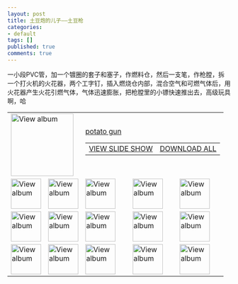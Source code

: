 ```yaml
---
layout: post
title: 土豆炮的儿子——土豆枪
categories:
- default
tags: []
published: true
comments: true
---
```

<p>一小段PVC管，加一个镀圈的套子和塞子，作燃料仓，然后一支笔，作枪膛，拆一个打火机的火花器，两个工字钉，插入燃烧仓内部，混合空气和可燃气体后，用火花器产生火花引燃气体，气体迅速膨胀，把枪膛里的小镖快速推出去，高级玩具啊，哈
<div class="wlWriterSmartContent">
<table border="0" cellspacing="0" cellpadding="0">
<tbody>
<tr>
<td colspan="2"><a href="https://c5hlbq.blu.livefilestore.com/y1m-_9vr29uCbBlYfQIy8Xo7DmbASXBXK4A4GW56nDsWx7448WPI_8t3CVMc49aOdbN1ek74opt3agCMCOl2FG_R0PJ4tFA8Tbpo4CjeLDNuGrPUvZdUxxzE8SyDglce6NoghvVJ7Lrc1Q_TbMReEQHnw/DSC00889.JPG?psid=1" target="_blank"><img src="http://walkerwzy.files.wordpress.com/2010/10/8204257063f7b83a8.png?w=141&amp;h=141" border="0" alt="View album" width="141" height="141" /></a></td>
<td colspan="3">
<div>
<div><a href="https://cid-78f710cfd1aa8176.skydrive.live.com/redir.aspx?page=browse&amp;resid=78F710CFD1AA8176!1637&amp;type=5&amp;authkey=9y2rVA1IEN4%24&amp;Bsrc=Photomail&amp;Bpub=SDX.Photos" target="_blank"><span>potato gun</span></a></div>
<div>
<table border="0" cellspacing="0" cellpadding="0">
<tbody>
<tr>
<td><a href="https://cid-78f710cfd1aa8176.skydrive.live.com/redir.aspx?page=play&amp;resid=78F710CFD1AA8176!1637&amp;type=5&amp;authkey=9y2rVA1IEN4%24&amp;Bsrc=Photomail&amp;Bpub=SDX.Photos" target="_blank">VIEW SLIDE SHOW</a></td>
<td><a href="https://cid-78f710cfd1aa8176.skydrive.live.com/redir.aspx?page=downloadphotos&amp;resid=78F710CFD1AA8176!1637&amp;type=5&amp;Bsrc=Photomail&amp;Bpub=SDX.Photos&amp;authkey=9y2rVA1IEN4%24" target="_blank">DOWNLOAD ALL</a></td>
</tr>
</tbody>
</table>
</div>
</div></td>
</tr>
<tr>
<td><a href="https://c5hlbq.blu.livefilestore.com/y1m7YtkIWLxxU0QESIfMgwKLzXOZy6wffqXnCaLYk_UNSRKOsyDPNid-R9cn0TVS2s4Y0JNdhWEOWlUKIlFQY0fjY0v1hlmQ6tmIjDdZi1ur-8pEpqzCxNqKFF6l-B83abnFWMmIItXZaYHw9KjUqT7CA/MOV00900%5B20101019-2333233%5D.PNG?psid=1" target="_blank"><img src="http://walkerwzy.files.wordpress.com/2010/10/1685532632001dd018.png?w=68&amp;h=68" border="0" alt="View album" width="68" height="68" /></a></td>
<td><a href="https://c5hlbq.blu.livefilestore.com/y1mD7DFPLF6NG1zb-RBWEGI7_p4UoW13VIZ5gle8Gatf6GGcWOKvRWRedKfEy5-0PLL_Rs1Sz2ZUbwHTY01DkfYMEhNMik5bprDftuhuaruEYhQZyhbSk-EMllQbCTUz8hcqg-yzcCpKVK97iHFpim63g/DSC00897.JPG?psid=1" target="_blank"><img src="http://walkerwzy.files.wordpress.com/2010/10/16452413362e0b22d0.png?w=68&amp;h=68" border="0" alt="View album" width="68" height="68" /></a></td>
<td><a href="https://c5hlbq.blu.livefilestore.com/y1mx05XhUyxIZwOGe2NAb2PVfN-BsgV1BNrNxr9-Rnb1Rzqov_vSjW5GO8YNlIr6kvUnI3n2AP_pHKdDpVaNTLP9mORV1LxgLb3hVqzmPQSjdxXs8MyQ35Em0Vfdi2m2MGGid61rT2HBSM8ddJVqurw3w/MOV00900%5B20101019-2334004%5D.PNG?psid=1" target="_blank"><img src="http://walkerwzy.files.wordpress.com/2010/10/10229392674f445cd.png?w=68&amp;h=68" border="0" alt="View album" width="68" height="68" /></a></td>
<td><a href="https://c5hlbq.blu.livefilestore.com/y1mVi63Q3s_tOdkETO7BuXZiOT47TDXLWcClOpTp9fz8hYjFwZPXwKfZTE8w8djQoJLityhNfpo-MUxBOEmYbAWPEp7kPCIxiT71xcPJPWaR8vaKgWpznZf2sTFyUC_Cg-RWNobThaPrKaNxMiMymAYqw/MOV00900%5B20101019-2334125%5D.PNG?psid=1" target="_blank"><img src="http://walkerwzy.files.wordpress.com/2010/10/1944709810df01613.png?w=68&amp;h=68" border="0" alt="View album" width="68" height="68" /></a></td>
<td><a href="https://c5hlbq.blu.livefilestore.com/y1mC09uAOx-gnOCt_qeweGqwFdAg9wOe5R0gUMAvcdWPykL_Jf51GUIb05TPwRBuTdp-JjiMppHhr3_8RtnRkEXKgFggRUqdiXEjWYs8bi1YmujVtissd7YgfrTogD4FTOOPdGO3oGVg6xeYOu72mgTww/DSC00893.JPG?psid=1" target="_blank"><img src="http://walkerwzy.files.wordpress.com/2010/10/56253780478fe939f.png?w=68&amp;h=68" border="0" alt="View album" width="68" height="68" /></a></td>
</tr>
<tr>
<td><a href="https://c5hlbq.blu.livefilestore.com/y1mofF5I6v9yNKjiB_8ACxm8Crq--1h9g4hlxCzSb2ppA3BpKwaPxmib8S1AjDERVfzRn9a8sTJTsgvhOk6d8ROw8j7c4p2ihQXz3hFTHxiLed5_t2a42IQF-X6-EOoyX7gq2gzBcllLtEueIwrgakh0A/MOV00900%5B20101019-2332051%5D.PNG?psid=1" target="_blank"><img src="http://walkerwzy.files.wordpress.com/2010/10/118477936654d93910.png?w=68&amp;h=68" border="0" alt="View album" width="68" height="68" /></a></td>
<td><a href="https://c5hlbq.blu.livefilestore.com/y1mJUpkNH5cYFaOG1Og7ahAKIRyIlOELWxwkL-rzafYxA0-SLixLALJ12m5hOWtKrN-UmaLRGXppuhyZph1CHYG1UT5SJTPRuhYVzgEqKYPZ4IVUI29Umrn9F1BcAGcCrLrTQQkkKlr-Po0Y6zIlp3pFw/DSC00895.JPG?psid=1" target="_blank"><img src="http://walkerwzy.files.wordpress.com/2010/10/4898170963fe7b69d.png?w=68&amp;h=68" border="0" alt="View album" width="68" height="68" /></a></td>
<td><a href="https://c5hlbq.blu.livefilestore.com/y1m5PXjuNIEnf3vDpelxNNs4OCS2g-VHUTN1k9_J1-Sx8quPr1aozbAG4jDaHUGXwWfUKVJQIweP-p1RBQSjHYqDelXMgizhSuTtFyh88q_3PlY7-EB2GTva-oKEOJigHm0ki974NfzlNsUOOkNlrBJcw/DSC00887.JPG?psid=1" target="_blank"><img src="http://walkerwzy.files.wordpress.com/2010/10/14161457858e386e2.png?w=68&amp;h=68" border="0" alt="View album" width="68" height="68" /></a></td>
<td><a href="https://c5hlbq.blu.livefilestore.com/y1ml5aEk-JOEcoSw4NklljbPBFBwB02eDwS7iKEw3nicDx_3xGowCvyVeGmHcInfuhGy_NIJbBaxGDYIfgD9zOGSp8Qn6_I73_8CCexfR_zqH6DicALub_s6ETYXdh_sgjbf4T5OCb-ytOv-X6O094NuA/DSC00888.JPG?psid=1" target="_blank"><img src="http://walkerwzy.files.wordpress.com/2010/10/67142154334be2c53.png?w=68&amp;h=68" border="0" alt="View album" width="68" height="68" /></a></td>
<td><a href="https://c5hlbq.blu.livefilestore.com/y1mLJf58vgHVn3pvnwmOBqYgK7llOtV-_RITWcS-Lht3oCp2zoRUdd3_Xd_A3z-B26z0rZxWObKJHwSNVttEag0MT2GHvrc1qK-tfg2Fy7RO_yNlMkvwxcXc5uZpskEQ84FJ6JXeohTBrFqT7gSozrTyA/DSC00891.JPG?psid=1" target="_blank"><img src="http://walkerwzy.files.wordpress.com/2010/10/3369149761fcca9e0.png?w=68&amp;h=68" border="0" alt="View album" width="68" height="68" /></a></td>
</tr>
<tr>
<td><a href="https://c5hlbq.blu.livefilestore.com/y1mcBFAPUw_ahgJUs6HYVvbpnlsYLWF3vBhqPm2pygjbQnhFw6dxheOMz1lx6ag93cqZbX8e2QdwJgVTlTDIm3J9SzLNogS94Vy2_69yafQyQMQ1vspfS0PUior8kMiyl_WWtQhOKpyM-qzaZOaDtFn1g/DSC00896.JPG?psid=1" target="_blank"><img src="http://walkerwzy.files.wordpress.com/2010/10/20286117324db9fc98.png?w=68&amp;h=68" border="0" alt="View album" width="68" height="68" /></a></td>
<td><a href="https://c5hlbq.blu.livefilestore.com/y1mC09uAOx-gnODBH4iBKD-JIWypAqSa0AQ7j5lsnKSmlCbQlLTPXszb5GOsbMybJGqEwFEr0Zzlz_Cbj_rscB3yyT8CVKYDbll-uY2pEHzEcF46jn4ZhLwGGCpy8dMvdh9HVBUckrMxac0xr5yTeZwMw/DSC00894.JPG?psid=1" target="_blank"><img src="http://walkerwzy.files.wordpress.com/2010/10/29215088838c87a25.png?w=68&amp;h=68" border="0" alt="View album" width="68" height="68" /></a></td>
<td><a href="https://c5hlbq.blu.livefilestore.com/y1mXZx_E4eK4W93-i8MgdEm1DFnbmdA6kf3QWBoRGklJF-TAKFA3AdDGBRTEKlsl9dKD3zFd5Y7wbEEwiAHO1ag0NomjL_-L7YKpmrc9FpYeuWEQO6C7OnOyDdXNvZJg4HlbxyCyvlGx2lB_MEfYKmAyg/MOV00900%5B20101019-2332482%5D.PNG?psid=1" target="_blank"><img src="http://walkerwzy.files.wordpress.com/2010/10/7956165327fb19d22.png?w=68&amp;h=68" border="0" alt="View album" width="68" height="68" /></a></td>
<td><a href="https://c5hlbq.blu.livefilestore.com/y1mUhBjoH6fY_E5TZSo9cZvZmUaGl0KIqg377ngqpR0y4TQg0_Q8-5rrAFfnPyOzo7-Ff3Ng4iLxF1m7HsUidRadj61un7O09jU_dvJ1Vrxp0quatM7Mcn-rMa1KgAX22rRRghl4comksctfHG6NZ76FQ/DSC00890.JPG?psid=1" target="_blank"><img src="http://walkerwzy.files.wordpress.com/2010/10/3084951572d9eefdb.png?w=68&amp;h=68" border="0" alt="View album" width="68" height="68" /></a></td>
<td><a href="https://c5hlbq.blu.livefilestore.com/y1mHz_Tg9s6CeFVwSaqAucC10BQkk-6CQQ5jrC6ciW7BlMNlVMfWjDjR74x6YslE4PKC5gtssmGKneuOKAfzA2nYQJnO3qBOy3W2dk_JL_gzed3FppVqChxg-GBG7GkGVcG_ctdgLg7TQTV7yL6k_OstA/MOV00900%5B20101019-2330460%5D.PNG?psid=1" target="_blank"><img src="http://walkerwzy.files.wordpress.com/2010/10/1034867256748812d8.png?w=68&amp;h=68" border="0" alt="View album" width="68" height="68" /></a></td>
</tr>
</tbody>
</table>
</div></p>
